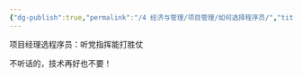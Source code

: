 ```yaml
---
{"dg-publish":true,"permalink":"/4 经济与管理/项目管理/如何选择程序员/","title":"如何选择程序员"}
---
```



项目经理选程序员：听党指挥能打胜仗

不听话的，技术再好也不要！